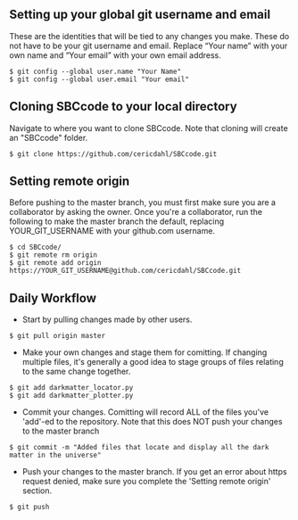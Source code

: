 
## Setting up your global git username and email
These are the identities that will be tied to any changes you make. These do not have to be your git username and email. Replace “Your name” with your own name and “Your email” with your own email address.

```
$ git config --global user.name "Your Name"
$ git config --global user.email "Your email"
```

## Cloning SBCcode to your local directory
Navigate to where you want to clone SBCcode. Note that cloning will create an "SBCcode" folder.

```
$ git clone https://github.com/cericdahl/SBCcode.git
```

## Setting remote origin
Before pushing to the master branch, you must first make sure you are a collaborator by asking the owner. Once you're a collaborator, run the following to make the master branch the default, replacing YOUR\_GIT\_USERNAME with your github.com username.

```
$ cd SBCcode/
$ git remote rm origin
$ git remote add origin https://YOUR_GIT_USERNAME@github.com/cericdahl/SBCcode.git
```

## Daily Workflow
* Start by pulling changes made by other users.

```
$ git pull origin master
```

* Make your own changes and stage them for comitting. If changing multiple files, it's generally a good idea to stage groups of files relating to the same change together.

```
$ git add darkmatter_locator.py
$ git add darkmatter_plotter.py
```

* Commit your changes. Comitting will record ALL of the files you've 'add'-ed to the repository. Note that this does NOT push your changes to the master branch

```
$ git commit -m "Added files that locate and display all the dark matter in the universe"
```

* Push your changes to the master branch. If you get an error about https request denied, make sure you complete the 'Setting remote origin' section.

```
$ git push
```
